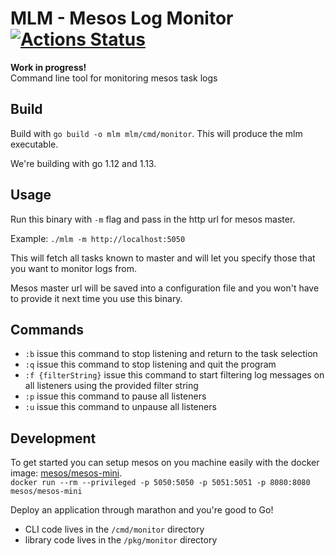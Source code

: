 # MLM - Mesos Log Monitor [![Actions Status](https://github.com/erikbozic/mlm/workflows/go-build/badge.svg)](https://github.com/erikbozic/mlm/actions)

**Work in progress!**    
Command line tool for monitoring mesos task logs

## Build

Build with `go build -o mlm mlm/cmd/monitor`. This will produce the mlm executable.

We're building with go 1.12 and 1.13.

## Usage

Run this binary with `-m` flag and pass in the http url for mesos master.

Example:
`` ./mlm -m http://localhost:5050 ``  

This will fetch all tasks known to master and will let you specify those that
you want to monitor logs from.

Mesos master url will be saved into a configuration file and you won't have to
provide it next time you use this binary.

## Commands

 - `:b` issue this command to stop listening and return to the task selection  
 - `:q` issue this command to stop listening and quit the program  
 - `:f {filterString}` issue this command to start filtering log messages on all listeners using the provided filter string
 - `:p` issue this command to pause all listeners
 - `:u` issue  this command to unpause all listeners

## Development
To get started you can setup mesos on you machine easily with the docker image: [mesos/mesos-mini](https://hub.docker.com/r/mesos/mesos-mini/).  
`docker run --rm --privileged -p 5050:5050 -p 5051:5051 -p 8080:8080 mesos/mesos-mini`

Deploy an application through marathon and you're good to Go!

 - CLI code lives in the `/cmd/monitor` directory
 - library code lives in the `/pkg/monitor` directory